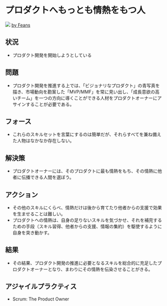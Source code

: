 # プロダクトへもっとも情熱をもつ人
![](https://www.dropbox.com/s/jo6wntgyf7zvivn/product_owner.jpg?dl=1)
[by Feans](https://www.flickr.com/photos/endogamia/5270169985)

## 状況
- プロダクト開発を開始しようとしている

## 問題
- プロダクト開発を推進する上では、「ビジョナリなプロダクト」の青写真を描き、市場動向を勘案した「MVP/MMF」を常に見い出し、「成長意欲の高いチーム」を一つの方向に導くことができる人材をプロダクトオーナーにアサインすることが必要である。

## フォース
- これらのスキルセットを言葉にするのは簡単だが、それらすべてを兼ね備えた人物はなかなか存在しない。

## 解決策
- プロダクトオーナーには、そのプロダクトに最も情熱をもち、その情熱に他者に伝播できる人間を選ぼう。

## アクション
- その他のスキルにくらべ、情熱だけは後から育てたり他者からの支援で効果を生ませることは難しい。
- プロダクトへの情熱は、自身の足りないスキルを気づかせ、それを補完するための手段（スキル習得、他者からの支援、情報の集約）を駆使するように自身を突き動かす。

## 結果
- その結果、プロダクト開発の推進に必要となるスキルを総合的に充足したプロダクトオーナーとなり、まわりにその情熱を伝染させることがきる。

## アジャイルプラクティス
- Scrum: The Product Owner
